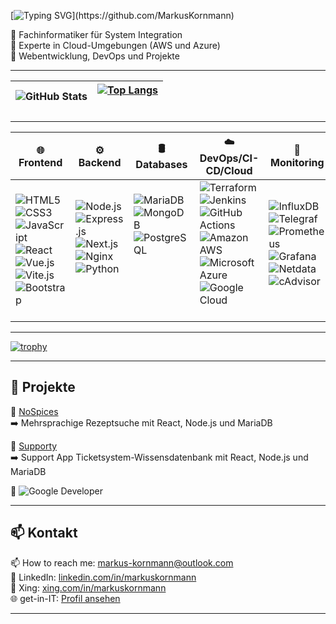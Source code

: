 
[![Typing SVG](https://readme-typing-svg.herokuapp.com?size=26&color=FF5733&width=600&lines=Hello,+I+Am+Masko!;IT+Specialist+In+Systems+Integration;Specialist+In+Cloud+Environments;Fullstack+Webdeveloper;DevOps+Engineer;)](https://github.com/MarkusKornmann)


🔹 Fachinformatiker für System Integration  
🔹 Experte in Cloud-Umgebungen (AWS und Azure) <br>
🔹 Webentwicklung, DevOps und Projekte  

---

| ![GitHub Stats](https://github-readme-stats.vercel.app/api?username=MarkusKornmann&show_icons=true&theme=transparent&border_color=ffffff) | [![Top Langs](https://github-readme-stats.vercel.app/api/top-langs/?username=MarkusKornmann&layout=compact&theme=transparent&border_color=ffffff)](https://github.com/MarkusKornmann/github-readme-stats) <br> <br> |
|--------------|--------------|


---

| 🌐 Frontend | ⚙️ Backend | 🛢️ Databases | ☁️ DevOps/CI-CD/Cloud | 🔄  Monitoring | 🔧 Tools | 🖥️ Operation Systems | 🔒 Network/Secure | ☁️ Container
|---|---|---|---|---|---|---|---|---|
| ![HTML5](https://img.shields.io/badge/-HTML5-E34F26?style=flat&logo=html5&logoColor=white) <br> ![CSS3](https://img.shields.io/badge/-CSS3-1572B6?style=flat&logo=css3&logoColor=white) <br> ![JavaScript](https://img.shields.io/badge/-JavaScript-F7DF1E?style=flat&logo=javascript&logoColor=black) <br> ![React](https://img.shields.io/badge/-React-61DAFB?style=flat&logo=react&logoColor=black) <br> ![Vue.js](https://img.shields.io/badge/-Vue.js-4FC08D?style=flat&logo=vue.js&logoColor=white) <br> ![Vite.js](https://img.shields.io/badge/Vite.js-fast-purple) <br> ![Bootstrap](https://img.shields.io/badge/-Bootstrap-7952B3?style=flat&logo=bootstrap&logoColor=white) | ![Node.js](https://img.shields.io/badge/-Node.js-339933?style=flat&logo=node.js&logoColor=white) <br> ![Express.js](https://img.shields.io/badge/-Express.js-000000?style=flat&logo=express&logoColor=white) <br> ![Next.js](https://img.shields.io/badge/-Next.js-000000?style=flat&logo=next.js&logoColor=white) <br> ![Nginx](https://img.shields.io/badge/-Nginx-009639?style=flat&logo=nginx&logoColor=white) ![Python](https://img.shields.io/badge/-Python-3776AB?style=flat&logo=python&logoColor=white) <br> <br> <br> | ![MariaDB](https://img.shields.io/badge/-MariaDB-003545?style=flat&logo=mariadb&logoColor=white) <br> ![MongoDB](https://img.shields.io/badge/-MongoDB-47A248?style=flat&logo=mongodb&logoColor=white) <br> ![PostgreSQL](https://img.shields.io/badge/-PostgreSQL-336791?style=flat&logo=postgresql&logoColor=white) <br> <br> <br> <br> <br> | ![Terraform](https://img.shields.io/badge/-Terraform-7B42BC?style=flat&logo=terraform&logoColor=white) <br> ![Jenkins](https://img.shields.io/badge/-Jenkins-D24939?style=flat&logo=jenkins&logoColor=white) <br> ![GitHub Actions](https://img.shields.io/badge/-GitHub%20Actions-2088FF?style=flat&logo=github-actions&logoColor=white) <br> ![Amazon AWS](https://img.shields.io/badge/-Amazon%20AWS-FF9900?style=flat&logo=amazonaws&logoColor=white) <br> ![Microsoft Azure](https://img.shields.io/badge/-Microsoft%20Azure-0078D4?style=flat&logo=microsoftazure&logoColor=white) <br> ![Google Cloud](https://img.shields.io/badge/-Google%20Cloud-4285F4?style=flat&logo=googlecloud&logoColor=white) <br> <br> | ![InfluxDB](https://img.shields.io/badge/-InfluxDB-22ADF6?style=flat&logo=influxdb&logoColor=white) <br> ![Telegraf](https://img.shields.io/badge/-Telegraf-4A8FFF?style=flat&logo=telegraf&logoColor=white) <br> ![Prometheus](https://img.shields.io/badge/-Prometheus-E6522C?style=flat&logo=prometheus&logoColor=white) <br> ![Grafana](https://img.shields.io/badge/-Grafana-F46800?style=flat&logo=grafana&logoColor=white) <br> ![Netdata](https://img.shields.io/badge/-Netdata-00C200?style=flat&logo=netdata&logoColor=white) <br> ![cAdvisor](https://img.shields.io/badge/-cAdvisor-00599C?style=flat&logo=cadvisor&logoColor=white) <br> <br> | ![Git](https://img.shields.io/badge/-Git-F05032?style=flat&logo=git&logoColor=white) <br> ![VS Code](https://img.shields.io/badge/-VS%20Code-007ACC?style=flat&logo=visual-studio-code&logoColor=white) <br> <br> <br> <br> <br> <br> | ![Ubuntu](https://img.shields.io/badge/-Ubuntu-E95420?style=flat&logo=ubuntu&logoColor=white) <br> ![Debian](https://img.shields.io/badge/-Debian-A81D33?style=flat&logo=debian&logoColor=white) <br> ![OpenMediaVault](https://img.shields.io/badge/-OpenMediaVault-1C5D99?style=flat&logo=openmediavault&logoColor=white)<br> ![Windows Server](https://img.shields.io/badge/-Windows%20Server-0078D6?style=flat&logo=windows&logoColor=white) <br>![Windows](https://img.shields.io/badge/-Windows-0078D6?style=flat&logo=windows&logoColor=white) <br> <br> <br>  | ![Wireshark](https://img.shields.io/badge/Wireshark-Network%20Analyzer-blue) <br> ![OAuth2](https://img.shields.io/badge/-OAuth2-3C3C3C?style=flat&logo=oauth&logoColor=white) <br> ![OwnCloud](https://img.shields.io/badge/-OwnCloud-1C75BC?style=flat&logo=owncloud&logoColor=white) <br> ![Seafile](https://img.shields.io/badge/-Seafile-4A8FFF?style=flat&logo=seafile&logoColor=white) <br> <br> <br> <br> | ![Docker](https://img.shields.io/badge/-Docker-2496ED?style=flat&logo=docker&logoColor=white) <br> ![Swarm](https://img.shields.io/badge/-Swarm-2496ED?style=flat&logo=docker&logoColor=white) <br> ![Compose](https://img.shields.io/badge/-Compose-2496ED?style=flat&logo=docker&logoColor=white) <br> ![Podman](https://img.shields.io/badge/-Podman-892CA0?style=flat&logo=podman&logoColor=white) <br> ![Kubernetes](https://img.shields.io/badge/-Kubernetes-326CE5?style=flat&logo=kubernetes&logoColor=white) <br> <br> <br>  |

---

[![trophy](https://github-profile-trophy.vercel.app/?username=MarkusKornmann&theme=transparent)](https://github.com/ryo-ma/github-profile-trophy)

---

## 📂 Projekte

🔹 [NoSpices](https://github.com/Clickybunty/nospices)  
➡️ Mehrsprachige Rezeptsuche mit React, Node.js und MariaDB

🔹 [Supporty](https://github.com/MarkusKornmann/Supporty)  
➡️ Support App Ticketsystem-Wissensdatenbank mit React, Node.js und MariaDB

🔹 ![Google Developer](https://img.shields.io/badge/-Google%20Developer-4285F4?style=flat&logo=google&logoColor=white)


---

## 📫 Kontakt
📫 How to reach me: [markus-kornmann@outlook.com](mailto:markus-kornmann@outlook.com) <br>
💼 LinkedIn: [linkedin.com/in/markuskornmann](https://www.linkedin.com/in/) <br>
💼 Xing: [xing.com/in/markuskornmann](https://www.xing.com/) <br>
🌐 get-in-IT: [Profil ansehen](https://www.get-in-it.de/profil/) <br>

---




